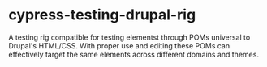 # cypress-testing-drupal-rig
 A testing rig compatible for testing elementst through POMs universal to Drupal's HTML/CSS. With proper use and editing these POMs can effectively target the same elements across different domains and themes.
